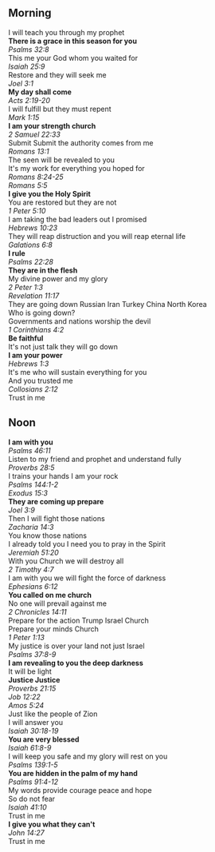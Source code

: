 ## Morning
I will teach you through my prophet  
**There is a grace in this season for you**  
_Psalms 32:8_  
This me your God whom you waited for  
_Isaiah 25:9_  
Restore and they will seek me  
_Joel 3:1_  
**My day shall come**  
_Acts 2:19-20_  
I will fulfill but they must repent  
_Mark 1:15_  
**I am your strength church**  
_2 Samuel 22:33_  
Submit Submit the authority comes from me  
_Romans 13:1_  
The seen will be revealed to you  
It's my work for everything you hoped for  
_Romans 8:24-25_  
_Romans 5:5_  
**I give you the Holy Spirit**  
You are restored but they are not  
_1 Peter 5:10_  
I am taking the bad leaders out I promised  
_Hebrews 10:23_  
They will reap distruction and you will reap eternal life  
_Galations 6:8_  
**I rule**  
_Psalms 22:28_  
**They are in the flesh**  
My divine power and my glory  
_2 Peter 1:3_  
_Revelation 11:17_  
They are going down Russian Iran Turkey China North Korea  
Who is going down?  
Governments and nations worship the devil  
_1 Corinthians 4:2_  
**Be faithful**  
It's not just talk they will go down  
**I am your power**  
_Hebrews 1:3_  
It's me who will sustain everything for you  
And you trusted me  
_Collosians 2:12_  
Trust in me

## Noon
**I am with you**  
_Psalms 46:11_  
Listen to my friend and prophet and understand fully  
_Proverbs 28:5_  
I trains your hands I am your rock  
_Psalms 144:1-2_  
_Exodus 15:3_  
**They are coming up prepare**  
_Joel 3:9_  
Then I will fight those nations  
_Zacharia 14:3_  
You know those nations  
I already told you I need you to pray in the Spirit  
_Jeremiah 51:20_  
With you Church we will destroy all  
_2 Timothy 4:7_  
I am with you we will fight the force of darkness  
_Ephesians 6:12_  
**You called on me church**  
No one will prevail against me  
_2 Chronicles 14:11_  
Prepare for the action Trump Israel Church  
Prepare your minds Church  
_1 Peter 1:13_  
My justice is over your land not just Israel  
_Psalms 37:8-9_  
**I am revealing to you the deep darkness**  
It will be light  
**Justice Justice**  
_Proverbs 21:15_  
_Job 12:22_  
_Amos 5:24_  
Just like the people of Zion  
I will answer you  
_Isaiah 30:18-19_  
**You are very blessed**  
_Isaiah 61:8-9_  
I will keep you safe and my glory will rest on you  
_Psalms 139:1-5_  
**You are hidden in the palm of my hand**  
_Psalms 91:4-12_  
My words provide courage peace and hope  
So do not fear  
_Isaiah 41:10_  
Trust in me  
**I give you what they can't**  
_John 14:27_  
Trust in me  